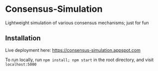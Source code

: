 # Consensus-Simulation
Lightweight simulation of various consensus mechanisms; just for fun

## Installation

Live deployment here: https://consensus-simulation.appspot.com

To run locally, run `npm install; npm start` in the root directory, and visit `localhost:5000`
